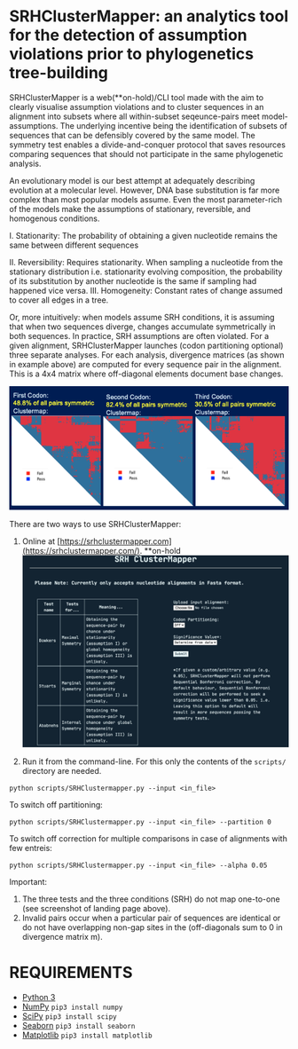 # SRHClusterMapper: an analytics tool for the detection of assumption violations prior to phylogenetics tree-building

SRHClusterMapper is a web(**on-hold)/CLI tool made with the aim to clearly visualise assumption violations and to cluster sequences in an alignment into subsets where all within-subset seqeunce-pairs meet model-assumptions. The underlying incentive being the identification of subsets of sequences that can be defensibly covered by the same model. The symmetry test enables a divide-and-conquer protocol that saves resources comparing sequences that should not participate in the same phylogenetic analysis. 

An evolutionary model is our best attempt at adequately describing evolution at a molecular level. However, DNA base substitution is far more complex than most popular models assume. Even the most parameter-rich of the models make the assumptions of stationary, reversible, and homogenous conditions.

I. Stationarity: The probability of obtaining a given nucleotide remains the same between different sequences

II. Reversibility: Requires stationarity. When sampling a nucleotide from the stationary distribution i.e. stationarity evolving composition, the probability of its substitution by another nucleotide is the same if sampling had happened vice versa.
III. Homogeneity: Constant rates of change assumed to cover all edges in a tree.

Or, more intuitively: when models assume SRH conditions, it is assuming that when two sequences diverge, changes accumulate symmetrically in both sequences. In practice, SRH assumptions are often violated. For a given alignment, SRHClusterMapper launches (codon partitioning optional) three separate analyses. For each analysis, divergence matrices (as shown in example above) are computed for every sequence pair in the alignment. This is a 4x4 matrix where off-diagonal elements document base changes.

![SRHClusterMapper screenshot](/images/gallery1.png)

There are two ways to use SRHClusterMapper:
1. Online at [https://srhclustermapper.com](https://srhclustermapper.com/). **on-hold
![SRHClusterMapper screenshot](/images/gallery3.png)

2. Run it from the command-line. For this only the contents of the `scripts/` directory are needed.
```
python scripts/SRHClustermapper.py --input <in_file>
```

To switch off partitioning:
```
python scripts/SRHClustermapper.py --input <in_file> --partition 0
```

To switch off correction for multiple comparisons in case of alignments with few entreis:
```
python scripts/SRHClustermapper.py --input <in_file> --alpha 0.05
```

Important:
1. The three tests and the three conditions (SRH) do not map one-to-one (see screenshot of landing page above).
2. Invalid pairs occur when a particular pair of sequences are identical or do not have overlapping non-gap sites in the (off-diagonals sum to 0 in divergence matrix m).


REQUIREMENTS
===
* [Python 3](https://www.python.org/downloads/)
* [NumPy](http://www.numpy.org/) `pip3 install numpy`
* [SciPy](http://scipy.org/) `pip3 install scipy`
* [Seaborn](https://seaborn.pydata.org/) `pip3 install seaborn`
* [Matplotlib](https://matplotlib.org/) `pip3 install matplotlib`